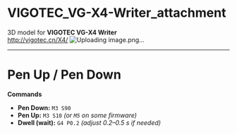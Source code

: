 # VIGOTEC_VG-X4-Writer_attachment

3D model for **VIGOTEC VG-X4 Writer**  
<http://vigotec.cn/X4/>
![Uploading image.png…]()


---

# Pen Up / Pen Down

**Commands**

- **Pen Down:** `M3 S90`  
- **Pen Up:** `M3 S10` *(or `M5` on some firmware)*  
- **Dwell (wait):** `G4 P0.2` *(adjust 0.2–0.5 s if needed)*

